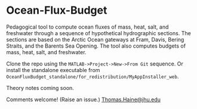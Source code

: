# Ocean-Flux-Budget

Pedagogical tool to compute ocean fluxes of mass, heat, salt, and freshwater through a sequence of hypothetical hydrographic sections. 
The sections are based on the Arctic Ocean gateways at Fram, Davis, Bering Straits, and the Barents Sea Opening.
The tool also computes budgets of mass, heat, salt, and freshwater.

Clone the repo using the `MATLAB->Project->New->From Git` sequence. Or install the standalone executable from `OceanFluxBudget_standalone/for_redistribution/MyAppInstaller_web`.

Theory notes coming soon.

Comments welcome!  (Raise an issue.)
Thomas.Haine@jhu.edu
